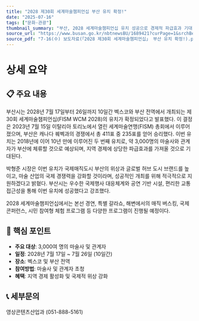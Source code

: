```yaml
---
title: "2028 제30회 세계마술챔피언십 부산 유치 확정!"
date: "2025-07-16"
tags: ["문화·관광"]
thumbnail_summary: "부산, 2028 세계마술챔피언십 유치 성공으로 경제적 파급효과 기대."
source_url: "https://www.busan.go.kr/nbtnewsBU/1689421?curPage=1&srchBeginDt=&srchEndDt=&srchKey=&srchText="
source_pdf: "7-16(수) 보도자료(「2028 제30회 세계마술챔피언십」 부산 유치 확정!).pdf"
---
```


# 상세 요약

## 📋 주요 내용
부산시는 2028년 7월 17일부터 26일까지 10일간 벡스코와 부산 전역에서 개최되는 제30회 세계마술챔피언십(FISM WCM 2028)의 유치가 확정되었다고 발표했다. 이 결정은 2023년 7월 15일 이탈리아 토리노에서 열린 세계마술연맹(FISM) 총회에서 이루어졌으며, 부산은 캐나다 퀘벡과의 경쟁에서 총 411표 중 235표를 얻어 승리했다. 이번 유치는 2018년에 이어 10년 만에 이루어진 두 번째 유치로, 약 3,000명의 마술사와 관계자가 부산에 체류할 것으로 예상되며, 지역 경제에 상당한 파급효과를 가져올 것으로 기대된다.

박형준 시장은 이번 유치가 국제매직도시 부산의 위상과 글로벌 허브 도시 브랜드를 높이고, 마술 산업의 국제 경쟁력을 강화할 것이라며, 성공적인 개최를 위해 적극적으로 지원하겠다고 밝혔다. 부산시는 우수한 국제행사 대응체계와 공연 기반 시설, 편리한 교통 접근성을 통해 이번 유치에 성공했다고 강조했다.

2028 세계마술챔피언십에서는 본선 경연, 특별 갈라쇼, 해변에서의 매직 버스킹, 국제 콘퍼런스, 시민 참여형 체험 프로그램 등 다양한 프로그램이 진행될 예정이다. 

## 🎯 핵심 포인트
- **주요 대상**: 3,000여 명의 마술사 및 관계자
- **일정**: 2028년 7월 17일 ~ 7월 26일 (10일간)
- **장소**: 벡스코 및 부산 전역
- **참여방법**: 마술사 및 관계자 초청
- **혜택**: 지역 경제 활성화 및 국제적 위상 강화

## 📞 세부문의
영상콘텐츠산업과 (051-888-5161)